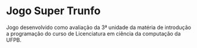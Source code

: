 # Jogo Super Trunfo
Jogo desenvolvido como avaliação da 3ª unidade da matéria de introdução a programação do curso de Licenciatura em ciência da computação da UFPB.
